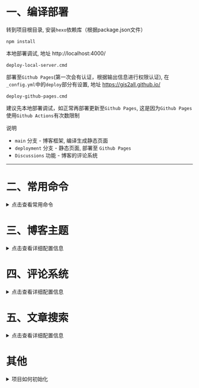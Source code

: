 # 一、编译部署

转到项目根目录, 安装`hexo`依赖库（根据package.json文件）
```
npm install
```

本地部署调试, 地址 http://localhost:4000/
```
deploy-local-server.cmd
```

部署至`Github Pages`(第一次会有认证，根据输出信息进行权限认证), 在`_config.yml`中的`deploy`部分有设置, 地址 https://gis2all.github.io/
```
deploy-github-pages.cmd
```

建议先本地部署调试，如正常再部署更新至`Github Pages`, 这是因为`Github Pages`使用`Github Actions`有次数限制

说明
- `main` 分支 - 博客框架, 编译生成静态页面
- `deployment` 分支 - 静态页面, 部署至 `Github Pages`
- `Discussions` 功能 - 博客的评论系统

---

# 二、常用命令

<details>
<summary>点击查看常用命令</summary>

转到根目录吗, 使用如下命令:
```
hexo new [layout] <title>

# 例子, 在 _post目录下新增 test.md 文件, title为 "test"
# hexo new page --path _posts/test "This is test project"
```

其他常用命令
```
# 清理
hexo clean

# 生成
hexo generate

# 部署至本地
hexo server

# 部署至Github Pages
hexo deploy
```

</details>

# 三、博客主题

<details>
<summary>点击查看详细配置信息</summary>

主题使用的是 [butterfly](https://github.com/jerryc127/hexo-theme-butterfly), 安装方式使用`npm`所以在第一步时已经安装, 更改主题参考 [官方文档](https://butterfly.js.org/)

默认不修改主题里的任何文件, 在项目中使用 `npm install` 安装完依赖后, 主题的相对路径为 `node_modules\hexo-theme-butterfly`, 将主题中的资源等文件放至项目中的资源目录, 这样在主题更新时不会覆盖资源文件,

```
# 更新主题
npm update hexo-theme-butterfly
```

引用资源, 默认配置路径位于`node_modules\hexo-theme-butterfly\source`, 所以你会发现这样引用图片
```
# Avatar (头像)
avatar:
  img: /img/avatar.jpg
  effect: false
```

那么其实在项目的`source`目录对应主题的`source`目录, 且项目的`source`目录优先级更高, 所以直接在项目的`source`目录引用资源文件即可 (自己新建`asset`目录用来存放资源文件)

```
# Avatar (头像)
avatar:
  img: /asset/theme_avatar_2.jpg
  effect: false
```

主题中的 `_config.yml`和 项目中的 `_config.butterfly` 都是主题的配置文件, 但是后者优先级更高, 在 `_config.butterfly` 文件中配置主题事项

</details>

# 四、评论系统

<details>
<summary>点击查看详细配置信息</summary>

这里使用`giscus`集成评论系统

需要确保以下条件已完成：
- 仓库是 public类型.
- 仓库开启 Discussions. Repo -> Settings -> General -> Features -> Discussions
- [giscus app](https://github.com/apps/giscus) 在Github已安装


![image](/source/asset/readme_1.png)

转到 [giscus.app](https://giscus.app/zh-CN) 填写repo, 进而获取 repo, repo_id, category_id等值, 将其拷贝填写至主题配置文件 `_config.butterfly.yml`中的 giscus项

![image](/source/asset/readme_2.png)

重新编译部署后测试后测试, 就可以在博客中添加评论了, 在仓库的Discussions中可以更改删除评论, 同时会同步至博客

![image](/source/asset/readme_3.png)

</details>

# 五、文章搜索

<details>
<summary>点击查看详细配置信息</summary>

安装 `hexo-generator-search`, 默认第一步已安装所有依赖库
```
npm install hexo-generator-search --save
```

使用本地搜索功能, 编辑 `_config.butterfly.yml`
```
# Local search
local_search:
  enable: true
  preload: true
  CDN:
```

配置 `_config.yml`
```
# 搜索系统
# https://github.com/wzpan/hexo-generator-search
# 去掉 template 才能编译成功
search:
  path: search.xml
  field: all
  content: true
```

</details>

# 其他

<details>
<summary>项目如何初始化</summary>

安装`npm`, 使用`npm`安装`hexo`
```
npm install -g hexo-cli
```

新建`hexo`项目, 这里命令会自动创建所有文件结构
```
hexo init <folder>
```

Github新建一个空repo, `<username>.github.io`, clone至本地, 将`<folder>`目录下的除`.git`外的所有文件拷贝至空repo目录下,这样就完成项目的初始化 (之所以这么做是因为hexo不允许非空目录下新建项目, 绕了一个弯)

</details>